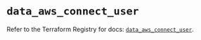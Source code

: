 # `data_aws_connect_user`

Refer to the Terraform Registry for docs: [`data_aws_connect_user`](https://registry.terraform.io/providers/hashicorp/aws/6.2.0/docs/data-sources/connect_user).
